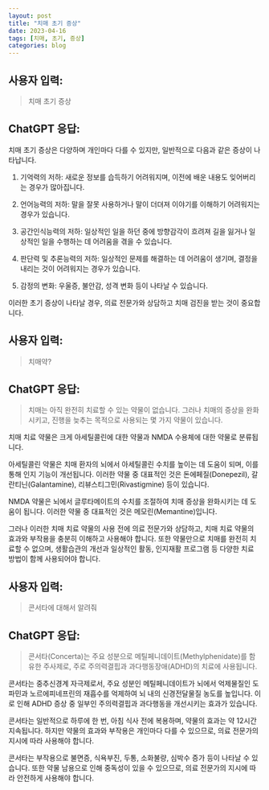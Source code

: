 ```yaml
---
layout: post
title: "치매 초기 증상"
date: 2023-04-16
tags: [치매, 초기, 증상]
categories: blog
---
```


## 사용자 입력:
> 치매 초기 증상

## ChatGPT 응답:
> 

치매 초기 증상은 다양하며 개인마다 다를 수 있지만, 일반적으로 다음과 같은 증상이 나타납니다.

1. 기억력의 저하: 새로운 정보를 습득하기 어려워지며, 이전에 배운 내용도 잊어버리는 경우가 많아집니다.

2. 언어능력의 저하: 말을 잘못 사용하거나 말이 더뎌져 이야기를 이해하기 어려워지는 경우가 있습니다.

3. 공간인식능력의 저하: 일상적인 일을 하던 중에 방향감각이 흐려져 길을 잃거나 일상적인 일을 수행하는 데 어려움을 겪을 수 있습니다.

4. 판단력 및 추론능력의 저하: 일상적인 문제를 해결하는 데 어려움이 생기며, 결정을 내리는 것이 어려워지는 경우가 있습니다.

5. 감정의 변화: 우울증, 불안감, 성격 변화 등이 나타날 수 있습니다.

이러한 초기 증상이 나타날 경우, 의료 전문가와 상담하고 치매 검진을 받는 것이 중요합니다.

## 사용자 입력:
> 치매약?

## ChatGPT 응답:
> 치매는 아직 완전히 치료할 수 있는 약물이 없습니다. 그러나 치매의 증상을 완화시키고, 진행을 늦추는 목적으로 사용되는 몇 가지 약물이 있습니다.

치매 치료 약물은 크게 아세틸콜린에 대한 약물과 NMDA 수용체에 대한 약물로 분류됩니다.

아세틸콜린 약물은 치매 환자의 뇌에서 아세틸콜린 수치를 높이는 데 도움이 되며, 이를 통해 인지 기능이 개선됩니다. 이러한 약물 중 대표적인 것은 돈에페질(Donepezil), 갈란티닌(Galantamine), 리뷰스티그민(Rivastigmine) 등이 있습니다.

NMDA 약물은 뇌에서 글루타메이트의 수치를 조절하여 치매 증상을 완화시키는 데 도움이 됩니다. 이러한 약물 중 대표적인 것은 메모린(Memantine)입니다.

그러나 이러한 치매 치료 약물의 사용 전에 의료 전문가와 상담하고, 치매 치료 약물의 효과와 부작용을 충분히 이해하고 사용해야 합니다. 또한 약물만으로 치매를 완전히 치료할 수 없으며, 생활습관의 개선과 일상적인 활동, 인지재활 프로그램 등 다양한 치료 방법이 함께 사용되어야 합니다.

## 사용자 입력:
> 콘서타에 대해서 알려줘

## ChatGPT 응답:
> 콘서타(Concerta)는 주요 성분으로 메틸페니데이트(Methylphenidate)를 함유한 주사제로, 주로 주의력결핍과 과다행동장애(ADHD)의 치료에 사용됩니다. 

콘서타는 중추신경계 자극제로서, 주요 성분인 메틸페니데이트가 뇌에서 억제물질인 도파민과 노르에피네프린의 재흡수를 억제하여 뇌 내의 신경전달물질 농도를 높입니다. 이로 인해 ADHD 증상 중 일부인 주의력결핍과 과다행동을 개선시키는 효과가 있습니다.

콘서타는 일반적으로 하루에 한 번, 아침 식사 전에 복용하며, 약물의 효과는 약 12시간 지속됩니다. 하지만 약물의 효과와 부작용은 개인마다 다를 수 있으므로, 의료 전문가의 지시에 따라 사용해야 합니다.

콘서타는 부작용으로 불면증, 식욕부진, 두통, 소화불량, 심박수 증가 등이 나타날 수 있습니다. 또한 약물 남용으로 인해 중독성이 있을 수 있으므로, 의료 전문가의 지시에 따라 안전하게 사용해야 합니다.

